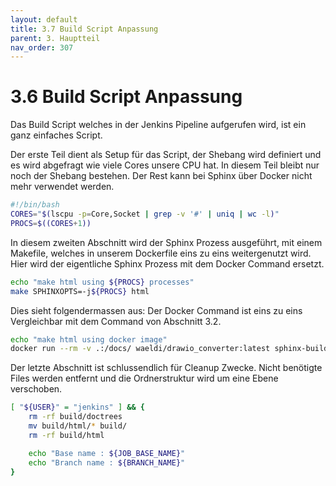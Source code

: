 ```yaml
---
layout: default
title: 3.7 Build Script Anpassung
parent: 3. Hauptteil
nav_order: 307
---
```


# 3.6 Build Script Anpassung

Das Build Script welches in der Jenkins Pipeline aufgerufen wird, ist ein ganz einfaches Script.

Der erste Teil dient als Setup für das Script, der Shebang wird definiert und es wird abgefragt wie viele Cores unsere CPU hat.
In diesem Teil bleibt nur noch der Shebang bestehen. Der Rest kann bei Sphinx über Docker nicht mehr verwendet werden.

```bash
#!/bin/bash
CORES="$(lscpu -p=Core,Socket | grep -v '#' | uniq | wc -l)"
PROCS=$((CORES+1))
```

In diesem zweiten Abschnitt wird der Sphinx Prozess ausgeführt, mit einem Makefile, welches in unserem Dockerfile eins zu eins weitergenutzt wird.
Hier wird der eigentliche Sphinx Prozess mit dem Docker Command ersetzt.

```bash
echo "make html using ${PROCS} processes"
make SPHINXOPTS=-j${PROCS} html
```

Dies sieht folgendermassen aus:
Der Docker Command ist eins zu eins Vergleichbar mit dem Command von Abschnitt 3.2.

```bash
echo "make html using docker image"
docker run --rm -v .:/docs/ waeldi/drawio_converter:latest sphinx-build -M html . _build
```

Der letzte Abschnitt ist schlussendlich für Cleanup Zwecke.
Nicht benötigte Files werden entfernt und die Ordnerstruktur wird um eine Ebene verschoben.

```bash
[ "${USER}" = "jenkins" ] && {
	rm -rf build/doctrees
	mv build/html/* build/
	rm -rf build/html

	echo "Base name : ${JOB_BASE_NAME}"
	echo "Branch name : ${BRANCH_NAME}"
}
```
